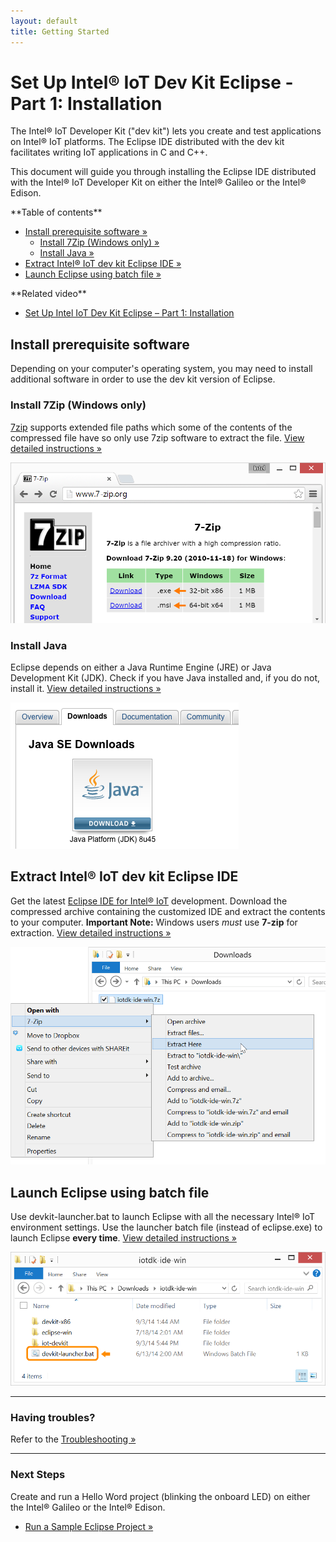 ```yaml
---
layout: default
title: Getting Started
---
```


# Set Up Intel® IoT Dev Kit Eclipse - Part 1: Installation

The Intel® IoT Developer Kit ("dev kit") lets you create and test applications on Intel® IoT platforms. The Eclipse IDE distributed with the dev kit facilitates writing IoT applications in C and C++.

This document will guide you through installing the Eclipse IDE distributed with the Intel® IoT Developer Kit on either the Intel® Galileo or the Intel® Edison.

<div class="toc" markdown="1">
**Table of contents**

* [Install prerequisite software »](#install-prerequisite-software)
  * [Install 7Zip (Windows only) »](#install-7zip-windows-only)
  * [Install Java »](#install-java)
* [Extract Intel® IoT dev kit Eclipse IDE »](#extract-intel-iot-dev-kit-eclipse-ide)
* [Launch Eclipse using batch file »](#launch-eclipse-using-batch-file)
</div>

<div class="related-videos" markdown="1">
**Related video**

* [Set Up Intel IoT Dev Kit Eclipse – Part 1: Installation](https://software.intel.com/en-us/videos/set-up-intel-iot-dev-kit-eclipse-part-1-installation)
</div>

## Install prerequisite software

Depending on your computer's operating system, you may need to install additional software in order to use the dev kit version of Eclipse.


### Install 7Zip (Windows only)

[7zip](http://www.7-zip.org) supports extended file paths which some of the contents of the compressed file have so only use 7zip software to extract the file. [View detailed instructions »](details-install_7zip.html)

![7-zip.org download page](images/7zip-download.png)


### Install Java

Eclipse depends on either a Java Runtime Engine (JRE) or Java Development Kit (JDK). Check if you have Java installed and, if you do not, install it. [View detailed instructions »](details-install_java.html)

![Oracle Java download page for Windows](images/java-download_page.png)


## Extract Intel® IoT dev kit Eclipse IDE

Get the latest [Eclipse IDE for Intel® IoT](http://software.intel.com/en-us/iot/downloads) development. Download the compressed archive containing the customized IDE and extract the contents to your computer. **Important Note:** Windows users _must_ use **7-zip** for extraction. [View detailed instructions »](details-extract_iot_eclipse.html)

![The "Extract here" option in the Windows Explorer file context menu](images/7zip-extract_context_menu.png)


## Launch Eclipse using batch file

Use devkit-launcher.bat to launch Eclipse with all the necessary Intel® IoT environment settings. Use the launcher batch file (instead of eclipse.exe) to launch Eclipse **every time**. [View detailed instructions »](details-launch_eclipse_batch.html)

![The batch file highlighted in the iotdk_ide folder](images/iotdk_ide_folder.png)


---

### Having troubles?

Refer to the [Troubleshooting »](troubleshooting.html)

---

### Next Steps

Create and run a Hello Word project (blinking the onboard LED) on either the Intel® Galileo or the Intel® Edison.

* [Run a Sample Eclipse Project »](/docs/ide_setup/eclipse/create_project.html)
